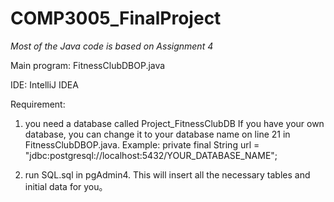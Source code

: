 # COMP3005_FinalProject
*Most of the Java code is based on Assignment 4*

Main program:
FitnessClubDBOP.java

IDE:
IntelliJ IDEA

Requirement:
1. you need a database called Project_FitnessClubDB
If you have your own database, you can change it to your database name on line 21 in FitnessClubDBOP.java.
Example: private final String url = "jdbc:postgresql://localhost:5432/YOUR_DATABASE_NAME";

2. run SQL.sql in pgAdmin4. This will insert all the necessary tables and initial data for you。
